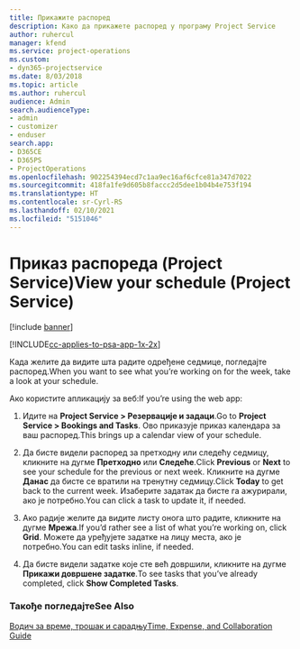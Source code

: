 ```yaml
---
title: Прикажите распоред
description: Како да прикажете распоред у програму Project Service
author: ruhercul
manager: kfend
ms.service: project-operations
ms.custom:
- dyn365-projectservice
ms.date: 8/03/2018
ms.topic: article
ms.author: ruhercul
audience: Admin
search.audienceType:
- admin
- customizer
- enduser
search.app:
- D365CE
- D365PS
- ProjectOperations
ms.openlocfilehash: 902254394ecd7c1aa9ec16af6cfce81a347d7022
ms.sourcegitcommit: 418fa1fe9d605b8faccc2d5dee1b04b4e753f194
ms.translationtype: HT
ms.contentlocale: sr-Cyrl-RS
ms.lasthandoff: 02/10/2021
ms.locfileid: "5151046"
---
```

# <a name="view-your-schedule-project-service"></a><span data-ttu-id="36b4d-103">Приказ распореда (Project Service)</span><span class="sxs-lookup"><span data-stu-id="36b4d-103">View your schedule (Project Service)</span></span>

[!include [banner](../includes/psa-now-project-operations.md)]

[!INCLUDE[cc-applies-to-psa-app-1x-2x](../includes/cc-applies-to-psa-app-1x-2x.md)]

<span data-ttu-id="36b4d-104">Када желите да видите шта радите одређене седмице, погледајте распоред.</span><span class="sxs-lookup"><span data-stu-id="36b4d-104">When you want to see what you’re working on for the week, take a look at your schedule.</span></span>  
  
 <span data-ttu-id="36b4d-105">Ако користите апликацију за веб:</span><span class="sxs-lookup"><span data-stu-id="36b4d-105">If you’re using the web app:</span></span>  
  
1.  <span data-ttu-id="36b4d-106">Идите на **Project Service > Резервације и задаци**.</span><span class="sxs-lookup"><span data-stu-id="36b4d-106">Go to **Project Service > Bookings and Tasks**.</span></span> <span data-ttu-id="36b4d-107">Ово приказује приказ календара за ваш распоред.</span><span class="sxs-lookup"><span data-stu-id="36b4d-107">This brings up a calendar view of your schedule.</span></span>  
  
2.  <span data-ttu-id="36b4d-108">Да бисте видели распоред за претходну или следећу седмицу, кликните на дугме **Претходно** или **Следеће**.</span><span class="sxs-lookup"><span data-stu-id="36b4d-108">Click **Previous** or **Next** to see your schedule for the previous or next week.</span></span> <span data-ttu-id="36b4d-109">Кликните на дугме **Данас** да бисте се вратили на тренутну седмицу.</span><span class="sxs-lookup"><span data-stu-id="36b4d-109">Click **Today** to get back to the current week.</span></span> <span data-ttu-id="36b4d-110">Изаберите задатак да бисте га ажурирали, ако је потребно.</span><span class="sxs-lookup"><span data-stu-id="36b4d-110">You can click a task to update it, if needed.</span></span>  
  
3.  <span data-ttu-id="36b4d-111">Ако радије желите да видите листу онога што радите, кликните на дугме **Мрежа**.</span><span class="sxs-lookup"><span data-stu-id="36b4d-111">If you’d rather see a list of what you’re working on, click **Grid**.</span></span> <span data-ttu-id="36b4d-112">Можете да уређујете задатке на лицу места, ако је потребно.</span><span class="sxs-lookup"><span data-stu-id="36b4d-112">You can edit tasks inline, if needed.</span></span>  
  
4.  <span data-ttu-id="36b4d-113">Да бисте видели задатке које сте већ довршили, кликните на дугме **Прикажи довршене задатке**.</span><span class="sxs-lookup"><span data-stu-id="36b4d-113">To see tasks that you’ve already completed, click **Show Completed Tasks**.</span></span>  
  
### <a name="see-also"></a><span data-ttu-id="36b4d-114">Такође погледајте</span><span class="sxs-lookup"><span data-stu-id="36b4d-114">See Also</span></span>  
 [<span data-ttu-id="36b4d-115">Водич за време, трошак и сарадњу</span><span class="sxs-lookup"><span data-stu-id="36b4d-115">Time, Expense, and Collaboration Guide</span></span>](../psa/time-expense-collaboration-guide.md)
